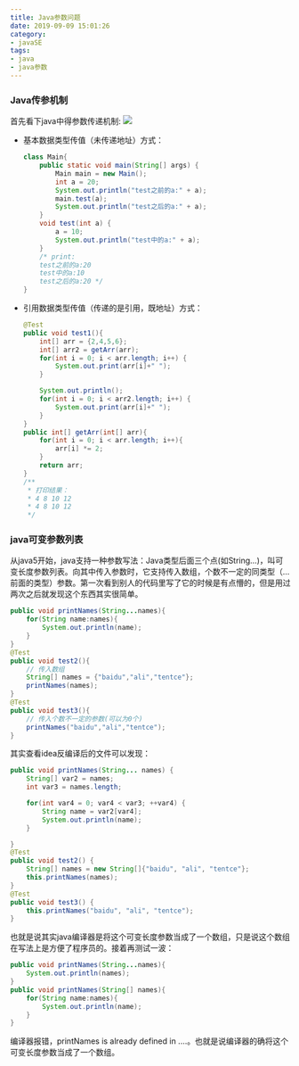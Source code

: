 ```yaml
---
title: Java参数问题
date: 2019-09-09 15:01:26
category:
- javaSE
tags:
- java
- java参数
---
```


### Java传参机制
首先看下java中得参数传递机制:
![](clipboard.png)

<!-- more -->
* 基本数据类型传值（未传递地址）方式：
	```java
	class Main{ 
		public static void main(String[] args) { 
			Main main = new Main(); 
			int a = 20; 
			System.out.println("test之前的a:" + a); 
			main.test(a); 
			System.out.println("test之后的a:" + a); 
		} 
		void test(int a) { 
			a = 10; 
			System.out.println("test中的a:" + a); 
		} 
		/* print: 
		test之前的a:20 
		test中的a:10 
		test之后的a:20 */ 
	}
	```

* 引用数据类型传值（传递的是引用，既地址）方式：
	```java
	@Test
	public void test1(){
	    int[] arr = {2,4,5,6};
	    int[] arr2 = getArr(arr);
	    for(int i = 0; i < arr.length; i++) {
	        System.out.print(arr[i]+" ");
	    }
	
	    System.out.println();
	    for(int i = 0; i < arr2.length; i++) {
	        System.out.print(arr[i]+" ");
	    }
	}
	public int[] getArr(int[] arr){
	    for(int i = 0; i < arr.length; i++){
	        arr[i] *= 2;
	    }
	    return arr;
	}
	/**
	 * 打印结果：
	 * 4 8 10 12 
	 * 4 8 10 12 
	 */
	```

### java可变参数列表
从java5开始，java支持一种参数写法：Java类型后面三个点(如String…)，叫可变长度参数列表。向其中传入参数时，它支持传入数组，个数不一定的同类型（...前面的类型）参数。第一次看到别人的代码里写了它的时候是有点懵的，但是用过两次之后就发现这个东西其实很简单。
```java
public void printNames(String...names){
    for(String name:names){
        System.out.println(name);
    }
}
@Test
public void test2(){
    // 传入数组
    String[] names = {"baidu","ali","tentce"};
    printNames(names);
}
@Test
public void test3(){
    // 传入个数不一定的参数(可以为0个)
    printNames("baidu","ali","tentce");
}
```
其实查看idea反编译后的文件可以发现：
```java
public void printNames(String... names) {
    String[] var2 = names;
    int var3 = names.length;

    for(int var4 = 0; var4 < var3; ++var4) {
        String name = var2[var4];
        System.out.println(name);
    }

}
@Test
public void test2() {
    String[] names = new String[]{"baidu", "ali", "tentce"};
    this.printNames(names);
}
@Test
public void test3() {
    this.printNames("baidu", "ali", "tentce");
}
```
也就是说其实java编译器是将这个可变长度参数当成了一个数组，只是说这个数组在写法上是方便了程序员的。接着再测试一波：
```java
public void printNames(String...names){
    System.out.println(names);
}
public void printNames(String[] names){
    for(String name:names){
        System.out.println(name);
    }
}
```
编译器报错，printNames is already defined in ....。也就是说编译器的确将这个可变长度参数当成了一个数组。